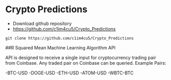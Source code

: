 # Crypto Predictions

- Download github repository
 - https://github.com/c1im4cu5/Crypto_Predictions
```
git clone https://github.com/c1im4cu5/Crypto_Predictions
```

##R Squared Mean Machine Learning Algorithm API

API is designed to receive a single input for cryptocurrency trading pair from Coinbase. Any traded pair on Coinbase can be queried. Example Pairs:

-BTC-USD
-DOGE-USD
-ETH-USD
-ATOM-USD
-WBTC-BTC



